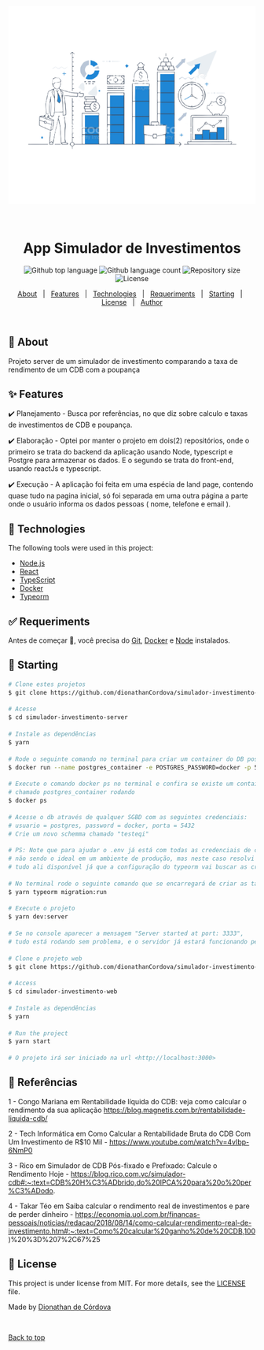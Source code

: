 <div align="center" id="top"> 
  <img src="./.github/icon-preview2.png" alt="App simulador investimentos" />

  &#xa0;

  <!-- <a href="https://appcurriculoweb.netlify.app">Demo</a> -->
</div>

<h1 align="center">App Simulador de Investimentos</h1>

<p align="center">
  <img alt="Github top language" src="https://img.shields.io/github/languages/top/dionathanCordova/simulador-investimento-server?color=56BEB8">

  <img alt="Github language count" src="https://img.shields.io/github/languages/count/dionathanCordova/simulador-investimento-server?color=56BEB8">

  <img alt="Repository size" src="https://img.shields.io/github/repo-size/dionathanCordova/simulador-investimento-server?color=56BEB8">

  <img alt="License" src="https://img.shields.io/github/license/dionathanCordova/simulador-investimento-server?color=56BEB8">

  <!-- <img alt="Github issues" src="https://img.shields.io/github/issues/dionathanCordova/simulador-investimento-server?color=56BEB8" /> -->

  <!-- <img alt="Github forks" src="https://img.shields.io/github/forks/dionathanCordova/simulador-investimento-server?color=56BEB8" /> -->

  <!-- <img alt="Github stars" src="https://img.shields.io/github/stars/dionathanCordova/simulador-investimento-server?color=56BEB8" /> -->
</p>

<!-- Status -->

<!-- <h4 align="center"> 
	🚧  App Curriculo Web 🚀 Under construction...  🚧
</h4> 

<hr> -->

<p align="center">
  <a href="#dart-about">About</a> &#xa0; | &#xa0; 
  <a href="#sparkles-features">Features</a> &#xa0; | &#xa0;
  <a href="#rocket-technologies">Technologies</a> &#xa0; | &#xa0;
  <a href="#white_check_mark-requirements">Requeriments</a> &#xa0; | &#xa0;
  <a href="#checkered_flag-starting">Starting</a> &#xa0; | &#xa0;
  <a href="#memo-license">License</a> &#xa0; | &#xa0;
  <a href="https://github.com/dionathanCordova" target="_blank">Author</a>
</p>

<br>

## :dart: About ##

Projeto server de um simulador de investimento comparando a taxa de rendimento de um CDB com a poupança

## :sparkles: Features ##

:heavy_check_mark: Planejamento - Busca por referências, no que diz sobre calculo e taxas de investimentos de CDB e poupança.

:heavy_check_mark: Elaboração - Optei por manter o projeto em dois(2) repositórios, onde o primeiro se trata do backend da aplicação usando Node, typescript e Postgre para armazenar os dados.
E o segundo se trata do front-end, usando reactJs e typescript.

:heavy_check_mark: Execução - A aplicação foi feita em uma espécia de land page, contendo quase tudo na pagina inicial, só foi separada em uma outra página a parte onde o usuário informa os dados pessoas ( nome, telefone e email ).

## :rocket: Technologies ##

The following tools were used in this project:

- [Node.js](https://nodejs.org/en/)
- [React](https://pt-br.reactjs.org/)
- [TypeScript](https://www.typescriptlang.org/)
- [Docker](https://www.docker.com/)
- [Typeorm](https://typeorm.io/#/)

## :white_check_mark: Requeriments ##

Antes de começar :checkered_flag:, você precisa do [Git](https://git-scm.com), [Docker](https://www.docker.com/) e [Node](https://nodejs.org/en/) instalados.

## :checkered_flag: Starting ##

```bash
# Clone estes projetos
$ git clone https://github.com/dionathanCordova/simulador-investimento-server

# Acesse
$ cd simulador-investimento-server

# Instale as dependências
$ yarn

# Rode o seguinte comando no terminal para criar um container do DB postgres
$ docker run --name postgres_container -e POSTGRES_PASSWORD=docker -p 5432:5432 -d postgres

# Execute o comando docker ps no terminal e confira se existe um container 
# chamado postgres_container rodando
$ docker ps

# Acesse o db através de qualquer SGBD com as seguintes credenciais: 
# usuario = postgres, password = docker, porta = 5432
# Crie um novo schemma chamado "testeqi"

# PS: Note que para ajudar o .env já está com todas as credenciais de conexão, 
# não sendo o ideal em um ambiente de produção, mas neste caso resolvi deixar 
# tudo ali disponível já que a configuração do typeorm vai buscar as credenciais de acesso neste arquivo.

# No terminal rode o seguinte comando que se encarregará de criar as tabelas no DB
$ yarn typeorm migration:run

# Execute o projeto
$ yarn dev:server 

# Se no console aparecer a mensagem "Server started at port: 3333",
# tudo está rodando sem problema, e o servidor já estará funcionando perfeitamente.

# Clone o projeto web
$ git clone https://github.com/dionathanCordova/simulador-investimento-web

# Access
$ cd simulador-investimento-web

# Instale as dependências
$ yarn

# Run the project
$ yarn start

# O projeto irá ser iniciado na url <http://localhost:3000>
```

## :memo: Referências ##

1 - Congo Mariana em Rentabilidade líquida do CDB: veja como calcular o rendimento da sua aplicação https://blog.magnetis.com.br/rentabilidade-liquida-cdb/

2 - Tech Informática em Como Calcular a Rentabilidade Bruta do CDB Com Um Investimento de R$10 Mil - https://www.youtube.com/watch?v=4vIbp-6NmP0

3 - Rico em Simulador de CDB Pós-fixado e Prefixado: Calcule o Rendimento Hoje - https://blog.rico.com.vc/simulador-cdb#:~:text=CDB%20H%C3%ADbrido,do%20IPCA%20para%20o%20per%C3%ADodo.

4 - Takar Téo em Saiba calcular o rendimento real de investimentos e pare de perder dinheiro - https://economia.uol.com.br/financas-pessoais/noticias/redacao/2018/08/14/como-calcular-rendimento-real-de-investimento.htm#:~:text=Como%20calcular%20ganho%20de%20CDB,100)%20%3D%207%2C67%25

## :memo: License ##

This project is under license from MIT. For more details, see the [LICENSE](LICENSE.md) file.


Made by <a href="https://github.com/dionathanCordova" target="_blank">Dionathan de Córdova</a>

&#xa0;

<a href="#top">Back to top</a>
